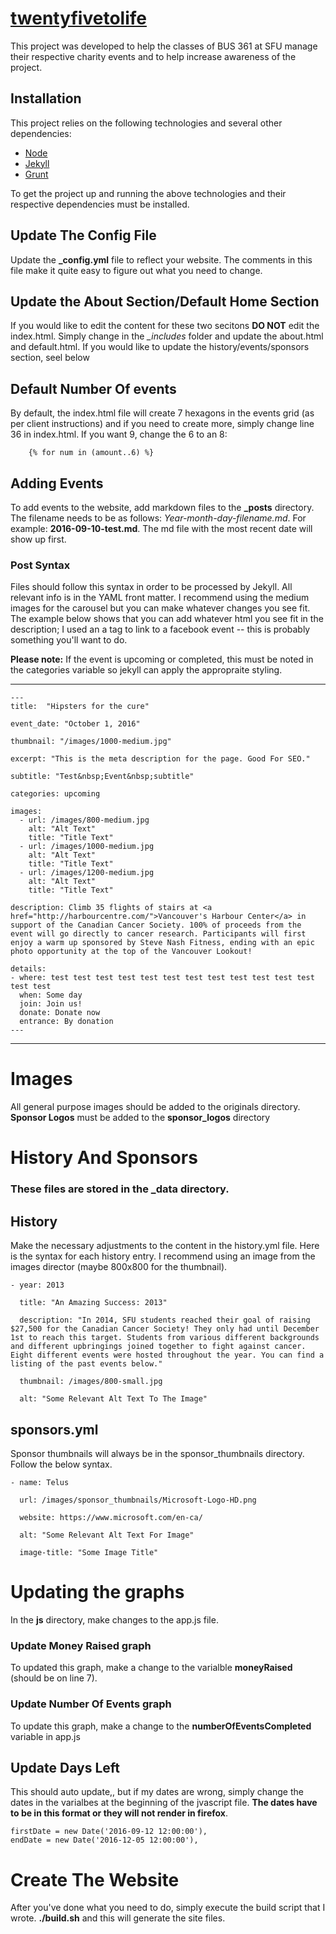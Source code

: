 # [twentyfivetolife](http://www.twentyfivetolife.ca/ "twentyfivetolife")

This project was developed to help the classes of BUS 361 at SFU manage their respective charity events and to help increase awareness of the project.

## Installation
This project relies on the following technologies and several other dependencies:
* [Node](https://nodejs.org/en/ "Node")
* [Jekyll](https://jekyllrb.com/ "Jekyll CMS")
* [Grunt](http://gruntjs.com/ "Grunt")

To get the project up and running the above technologies and their respective dependencies must be installed.

## Update The Config File
Update the **_config.yml** file to reflect your website. The comments in this file make it quite easy to figure out what you need to change.

## Update the About Section/Default Home Section
If you would like to edit the content for these two secitons **DO NOT** edit the index.html. Simply change in the *_includes* folder and update the about.html and default.html. If you would like to update the history/events/sponsors section, seel below

## Default Number Of events
By default, the index.html file will create 7 hexagons in the events grid (as per client instructions) and if you need to create more, simply change line 36 in index.html. If you want 9, change the 6 to an 8:

        {% for num in (amount..6) %}

## Adding Events
To add events to the website, add markdown files to the **_posts** directory. The filename needs to be as follows:
*Year-month-day-filename.md*. For example: **2016-09-10-test.md**. The md file with the most recent date will show up first.

### Post Syntax
Files should follow this syntax in order to be processed by Jekyll. All relevant info is in the YAML front matter. I recommend using the medium images for the carousel but you can make whatever changes you see fit. The example below shows that you can add whatever html you see fit in the description; I used an a tag to link to a facebook event -- this is probably something you'll want to do.

**Please note:** If the event is upcoming or completed, this must be noted in the categories variable so jekyll can apply the appropraite styling.

---

    ---
    title:  "Hipsters for the cure"

    event_date: "October 1, 2016"

    thumbnail: "/images/1000-medium.jpg"

    excerpt: "This is the meta description for the page. Good For SEO."

    subtitle: "Test&nbsp;Event&nbsp;subtitle"

    categories: upcoming

    images:
      - url: /images/800-medium.jpg
        alt: "Alt Text"
        title: "Title Text"
      - url: /images/1000-medium.jpg
        alt: "Alt Text"
        title: "Title Text"
      - url: /images/1200-medium.jpg
        alt: "Alt Text"
        title: "Title Text"

    description: Climb 35 flights of stairs at <a href="http://harbourcentre.com/">Vancouver's Harbour Center</a> in support of the Canadian Cancer Society. 100% of proceeds from the event will go directly to cancer research. Participants will first enjoy a warm up sponsored by Steve Nash Fitness, ending with an epic photo opportunity at the top of the Vancouver Lookout!

    details:
    - where: test test test test test test test test test test test test test test
      when: Some day
      join: Join us!
      donate: Donate now
      entrance: By donation
    ---
---

# Images
All general purpose images should be added to the originals directory. **Sponsor Logos** must be added to the **sponsor_logos** directory

# History And Sponsors
### These files are stored in the **_data** directory.
## History
Make the necessary adjustments to the content in the history.yml file. Here is the syntax for each history entry.
I recommend using an image from the images director (maybe 800x800 for the thumbnail).

    - year: 2013

      title: "An Amazing Success: 2013"

      description: "In 2014, SFU students reached their goal of raising $27,500 for the Canadian Cancer Society! They only had until December 1st to reach this target. Students from various different backgrounds and different upbringings joined together to fight against cancer. Eight different events were hosted throughout the year. You can find a listing of the past events below."

      thumbnail: /images/800-small.jpg

      alt: "Some Relevant Alt Text To The Image"


## sponsors.yml
Sponsor thumbnails will always be in the sponsor_thumbnails directory. Follow the below syntax.

    - name: Telus

      url: /images/sponsor_thumbnails/Microsoft-Logo-HD.png

      website: https://www.microsoft.com/en-ca/

      alt: "Some Relevant Alt Text For Image"

      image-title: "Some Image Title"

# Updating the graphs
In the **js** directory, make changes to the app.js file.
### Update Money Raised graph
To updated this graph, make a change to the varialble **moneyRaised** (should be on line 7).

### Update Number Of Events graph

To update this graph, make a change to the **numberOfEventsCompleted** variable in app.js


## Update Days Left
This should auto update,, but if my dates are wrong, simply change the dates in the varialbes at the beginning of the jvascript file. **The dates have to be in this format or they will not render in firefox**.

    firstDate = new Date('2016-09-12 12:00:00'),
    endDate = new Date('2016-12-05 12:00:00'),


# Create The Website
After you've done what you need to do, simply execute the build script that I wrote. **./build.sh** and this will generate the site files.
